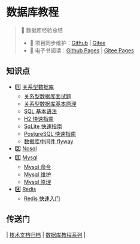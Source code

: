 # 数据库教程

> :1234: 数据库经验总结
>
> - :repeat: 项目同步维护：[Github](https://github.com/dunwu/db-tutorial/) | [Gitee](https://gitee.com/turnon/db-tutorial/)
> - :book: 电子书阅读：[Github Pages](https://dunwu.github.io/db-tutorial/) | [Gitee Pages](https://turnon.gitee.io/db-tutorial/)

## 知识点

- :one: [关系型数据库](sql/README.md)
  - [关系型数据库面试题](sql/sql-interview.md)
  - [关系型数据库基本原理](sql/sql-theory.md)
  - [SQL 基本语法](sql/sql-grammar.md)
  - [H2 快速指南](sql/h2.md)
  - [SqLite 快速指南](sql/sqlite.md)
  - [PostgreSQL 快速指南](sql/postgresql.md)
  - [数据库中间件 flyway](sql/middleware/flyway.md)
- :two: [Nosql](nosql/README.md)
- :three: [Mysql](sql/mysql/README.md)
  - [Mysql 命令](sql/mysql/mysql-cli.md)
  - [Mysql 维护](sql/mysql/mysql-ops.md)
  - [Mysql 原理](sql/mysql/mysql-theory.md)
- :four: [Redis](nosql/redis/README.md)
  - [Redis 快速入门](nosql/redis/redis-quickstart.md)

## 传送门

| [技术文档归档](https://github.com/dunwu/blog) | [数据库教程系列](https://github.com/dunwu/db-tutorial/codes) |
